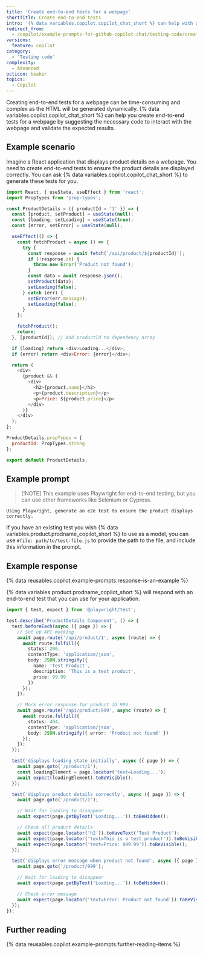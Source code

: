 ```yaml
---
title: 'Create end-to-end tests for a webpage'
shortTitle: Create end-to-end tests
intro: '{% data variables.copilot.copilot_chat_short %} can help with generating end-to-end tests.'
redirect_from:
  - /copilot/example-prompts-for-github-copilot-chat/testing-code/create-end-to-end-tests-for-a-webpage
versions:
  feature: copilot
category:
  - 'Testing code'
complexity:
  - Advanced
octicon: beaker
topics:
  - Copilot
---
```


Creating end-to-end tests for a webpage can be time-consuming and complex as the HTML will be generated dynamically. {% data variables.copilot.copilot_chat_short %} can help you create end-to-end tests for a webpage by suggesting the necessary code to interact with the webpage and validate the expected results.

## Example scenario

Imagine a React application that displays product details on a webpage. You need to create end-to-end tests to ensure the product details are displayed correctly. You can ask {% data variables.copilot.copilot_chat_short %} to generate these tests for you.

```javascript
import React, { useState, useEffect } from 'react';
import PropTypes from 'prop-types';

const ProductDetails = ({ productId = '1' }) => {
  const [product, setProduct] = useState(null);
  const [loading, setLoading] = useState(true);
  const [error, setError] = useState(null);

  useEffect(() => {
    const fetchProduct = async () => {
      try {
        const response = await fetch(`/api/product/${productId}`);
        if (!response.ok) {
          throw new Error('Product not found');
        }
        const data = await response.json();
        setProduct(data);
        setLoading(false);
      } catch (err) {
        setError(err.message);
        setLoading(false);
      }
    };

    fetchProduct();
    return;
  }, [productId]); // Add productId to dependency array

  if (loading) return <div>Loading...</div>;
  if (error) return <div>Error: {error}</div>;

  return (
    <div>
      {product && (
        <div>
          <h2>{product.name}</h2>
          <p>{product.description}</p>
          <p>Price: ${product.price}</p>
        </div>
      )}
    </div>
  );
};

ProductDetails.propTypes = {
  productId: PropTypes.string
};

export default ProductDetails;
```

## Example prompt

> [!NOTE] This example uses Playwright for end-to-end testing, but you can use other frameworks like Selenium or Cypress.

`Using Playwright, generate an e2e test to ensure the product displays correctly.`

If you have an existing test you wish {% data variables.product.prodname_copilot_short %} to use as a model, you can use `#file: path/to/test-file.js` to provide the path to the file, and include this information in the prompt.

## Example response

{% data reusables.copilot.example-prompts.response-is-an-example %}

{% data variables.product.prodname_copilot_short %} will respond with an end-to-end test that you can use for your application.

```typescript
import { test, expect } from '@playwright/test';

test.describe('ProductDetails Component', () => {
  test.beforeEach(async ({ page }) => {
    // Set up API mocking
    await page.route('/api/product/1', async (route) => {
      await route.fulfill({
        status: 200,
        contentType: 'application/json',
        body: JSON.stringify({
          name: 'Test Product',
          description: 'This is a test product',
          price: 99.99
        })
      });
    });

    // Mock error response for product ID 999
    await page.route('/api/product/999', async (route) => {
      await route.fulfill({
        status: 404,
        contentType: 'application/json',
        body: JSON.stringify({ error: 'Product not found' })
      });
    });
  });

  test('displays loading state initially', async ({ page }) => {
    await page.goto('/product/1');
    const loadingElement = page.locator('text=Loading...');
    await expect(loadingElement).toBeVisible();
  });

  test('displays product details correctly', async ({ page }) => {
    await page.goto('/product/1');

    // Wait for loading to disappear
    await expect(page.getByText('Loading...')).toBeHidden();

    // Check all product details
    await expect(page.locator('h2')).toHaveText('Test Product');
    await expect(page.locator('text=This is a test product')).toBeVisible();
    await expect(page.locator('text=Price: $99.99')).toBeVisible();
  });

  test('displays error message when product not found', async ({ page }) => {
    await page.goto('/product/999');

    // Wait for loading to disappear
    await expect(page.getByText('Loading...')).toBeHidden();

    // Check error message
    await expect(page.locator('text=Error: Product not found')).toBeVisible();
  });
});
```

## Further reading

{% data reusables.copilot.example-prompts.further-reading-items %}
